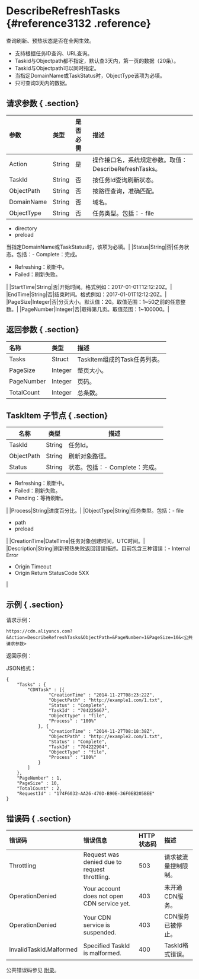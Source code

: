 # DescribeRefreshTasks {#reference3132 .reference}

查询刷新、预热状态是否在全网生效。

-   支持根据任务ID查询、URL查询。
-   Taskid与Objectpath都不指定，默认查3天内，第一页的数据（20条）。
-   Taskid与Objectpath可以同时指定。
-   当指定DomainName或TaskStatus时，ObjectType该项为必填。
-   只可查询3天内的数据。

## 请求参数 { .section}

|参数|类型|是否必需|描述|
|:-|:-|:---|:-|
|Action|String|是|操作接口名，系统规定参数。取值：DescribeRefreshTasks。|
|TaskId|String|否|按任务Id查询刷新状态。|
|ObjectPath|String|否|按路径查询，准确匹配。|
|DomainName|String|否|域名。|
|ObjectType|String|否|任务类型。包括：-   file
-   directory
-   preload

当指定DomainName或TaskStatus时，该项为必填。|
|Status|String|否|任务状态。包括：-   Complete：完成。
-   Refreshing：刷新中。
-   Failed：刷新失败。

|
|StartTime|String|否|开始时间。格式例如：2017-01-01T12:12:20Z。|
|EndTime|String|否|结束时间。格式例如：2017-01-01T12:12:20Z。|
|PageSize|Integer|否|分页大小。默认值：20。取值范围：1~50之前的任意整数。|
|PageNumber|Integer|否|取得第几页。取值范围：1~100000。|

## 返回参数 { .section}

|名称|类型|描述|
|:-|:-|:-|
|Tasks|Struct|TaskItem组成的Task任务列表。|
|PageSize|Integer|整页大小。|
|PageNumber|Integer|页码。|
|TotalCount|Integer|总条数。|

## TaskItem 子节点 { .section}

|名称|类型|描述|
|--|--|--|
|TaskId|String|任务Id。|
|ObjectPath|String|刷新对象路径。|
|Status|String|状态。包括：-   Complete：完成。
-   Refreshing：刷新中。
-   Failed：刷新失败。
-   Pending：等待刷新。

|
|Process|String|进度百分比。|
|ObjectType|String|任务类型。包括：-   file
-   path
-   preload

|
|CreationTime|DateTime|任务对象创建时间，UTC时间。|
|Description|String|刷新预热失败返回错误描述。目前包含三种错误：-   Internal Error
-   Origin Timeout
-   Origin Return StatusCode 5XX

|

## 示例 { .section}

请求示例：

```
https://cdn.aliyuncs.com?&Action=DescribeRefreshTasks&ObjectPath=&PageNumber=1&PageSize=10&<公共请求参数>

```

返回示例：

JSON格式：

```language-json
{
	"Tasks" : {
		"CDNTask" : [{
				"CreationTime" : "2014-11-27T08:23:22Z",
				"ObjectPath" : "http://example1.com/1.txt",
				"Status" : "Complete",
				"TaskId" : "704225667",
                "ObjectType" : "file",
                "Process" : "100%"
			}, {
				"CreationTime" : "2014-11-27T08:18:38Z",
				"ObjectPath" : "http://example2.com/1.txt",
				"Status" : "Complete",
				"TaskId" : "704222904",
                "ObjectType" : "file",
                "Process" : "100%"
			}
		]
	},
	"PageNumber" : 1,
	"PageSize" : 10,
	"TotalCount" : 2,
	"RequestId" : "174F6032-AA26-470D-B90E-36F0EB205BEE"
}

```

## 错误码 { .section}

|错误码|错误信息|HTTP 状态码|描述|
|:--|:---|:-------|:-|
|Throttling|Request was denied due to request throttling.|503|请求被流量控制限制。|
|OperationDenied|Your account does not open CDN service yet.|403|未开通CDN服务。|
|OperationDenied|Your CDN service is suspended.|403|CDN服务已被停止。|
|InvalidTaskId.Malformed|Specified TaskId is malformed.|400|TaskId格式错误。|

公共错误码参见 [附录](../../../../dita-oss-bucket/SP_19/DNCDN11878652/ZH-CN_TP_5278.dita)。


